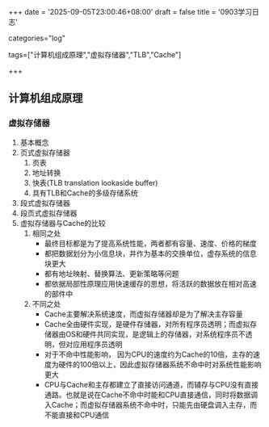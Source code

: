 +++
date = '2025-09-05T23:00:46+08:00'
draft = false
title = '0903学习日志'

categories="log"

tags=["计算机组成原理","虚拟存储器","TLB","Cache"]

+++

## 计算机组成原理

### 虚拟存储器

1. 基本概念
2. 页式虚拟存储器
   1. 页表
   2. 地址转换
   3. 快表(TLB translation lookaside buffer)
   4. 具有TLB和Cache的多级存储系统
3. 段式虚拟存储器
4. 段页式虚拟存储器
5. 虚拟存储器与Cache的比较
   1. 相同之处
      * 最终目标都是为了提高系统性能，两者都有容量、速度、价格的梯度
      * 都把数据划分为小信息块，并作为基本的交换单位，虚存系统的信息块更大
      * 都有地址映射、替换算法、更新策略等问题
      * 都依据局部性原理应用快速缓存的思想，将活跃的数据放在相对高速的部件中
   2. 不同之处
      * Cache主要解决系统速度，而虚拟存储器却是为了解决主存容量
      * Cache全由硬件实现，是硬件存储器，对所有程序员透明；而虚拟存储器由OS和硬件共同实现，是逻辑上的存储器，对系统程序员不透明，但对应用程序员透明
      * 对于不命中性能影响， 因为CPU的速度约为Cache的10倍，主存的速度为硬件的100倍以上，因此虚拟存储器系统不命中时对系统性能影响更大
      * CPU与Cache和主存都建立了直接访问通道，而辅存与CPU没有直接通路。也就是说在Cache不命中时能和CPU直接通信，同时将数据调入Cache；而虚拟存储器系统不命中时，只能先由硬盘调入主存，而不能直接和CPU通信

